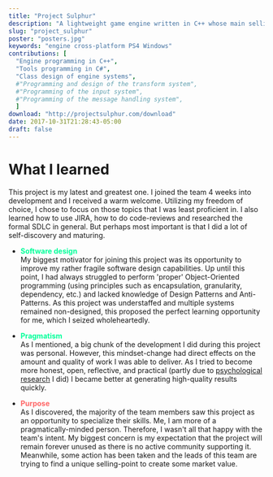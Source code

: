 ```yaml
---
title: "Project Sulphur"
description: "A lightweight game engine written in C++ whose main selling-points include user-friendliness, rapid iteration, and speed. Find out more on [the website](http://projectsulphur.com/). Made for educational purposes whilst following the [IGAD](https://www.nhtv.nl/ENG/bachelors/creative-media-and-game-technologies/startpage.html) course at the NHTV in Breda, Netherlands."
slug: "project_sulphur"
poster: "posters.jpg"
keywords: "engine cross-platform PS4 Windows"
contributions: [
  "Engine programming in C++",
  "Tools programming in C#",
  "Class design of engine systems",
  #"Programming and design of the transform system",
  #"Programming of the input system",
  #"Programming of the message handling system",
  ]
download: "http://projectsulphur.com/download"
date: 2017-10-31T21:28:43-05:00
draft: false
---
```


# What I learned
This project is my latest and greatest one. I joined the team 4 weeks into development and I received a warm welcome. Utilizing my freedom of choice, I chose to focus on those topics that I was least proficient in. I also learned how to use JIRA, how to do code-reviews and researched the formal SDLC in general. But perhaps most important is that I did a lot of self-discovery and maturing.

* __<span style="color:#00ff99">Software design</span>__  
My biggest motivator for joining this project was its opportunity to improve my rather fragile software design capabilities. Up until this point, I had always struggled to perform 'proper' Object-Oriented programming (using principles such as encapsulation, granularity, dependency, etc.) and lacked knowledge of Design Patterns and Anti-Patterns. As this project was understaffed and multiple systems remained non-designed, this proposed the perfect learning opportunity for me, which I seized wholeheartedly.

* __<span style="color:#00ff99">Pragmatism</span>__  
As I mentioned, a big chunk of the development I did during this project was personal. However, this mindset-change had direct effects on the amount and quality of work I was able to deliver. As I tried to become more honest, open,  reflective, and practical (partly due to [psychological research](../../blogs) I did) I became better at generating high-quality results quickly.

* __<span style="color:#ff6666">Purpose</span>__  
As I discovered, the majority of the team members saw this project as an opportunity to specialize their skills. Me, I am more of a pragmatically-minded person. Therefore, I wasn't all that happy with the team's intent. My biggest concern is my expectation that the project will remain forever unused as there is no active community supporting it. Meanwhile, some action has been taken and the leads of this team are trying to find a unique selling-point to create some market value.
